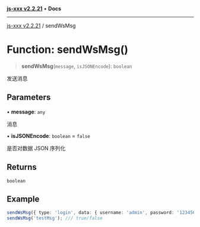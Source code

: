 [**js-xxx v2.2.21**](../README.md) • **Docs**

***

[js-xxx v2.2.21](../README.md) / sendWsMsg

# Function: sendWsMsg()

> **sendWsMsg**(`message`, `isJSONEncode`): `boolean`

发送消息

## Parameters

• **message**: `any`

消息

• **isJSONEncode**: `boolean` = `false`

是否对数据 JSON 序列化

## Returns

`boolean`

## Example

```ts
sendWsMsg({ type: 'login', data: { username: 'admin', password: '123456' }}, true); /// true/false
sendWsMsg('testMsg'); /// true/false
```
